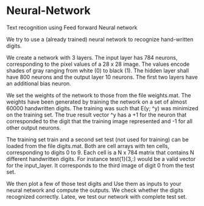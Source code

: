 # Neural-Network
Text recognition using Feed forward Neural network

We try to use a (already trained) neural network to recognize hand-written digits.

We create a network with 3 layers. The input layer has 784 neurons, corresponding to the pixel values of a 28 x 28 image. The values encode shades of gray ranging from white (0) to black (1). The hidden layer shall have 800 neurons and the output layer 10 neurons. The first two layers have an additional bias neuron.

We set the weights of the network to those from the file weights.mat. The weights have been generated by training the network on a set of almost 60000 handwritten digits. The training was such that E(y; ^y) was minimized on the training set. The true result vector ^y has a +1 for the neuron that corresponded to the digit that the training image represented and -1 for all other output neurons. 

The training set train and a second set test (not used for training) can be loaded from the file digits.mat. Both are cell arrays with ten cells, corresponding to digits 0 to 9. Each cell is a N x 784 matrix that contains N different handwritten digits. For instance test{1}(3,:) would be a valid vector for the input_layer. It corresponds to the third image of digit 0 from the test set.

We then plot a few of those test digits and Use them as inputs to your neural network and compute the outputs. We check whether the digits recognized correctly. Latee, we test our network with complete test set.
